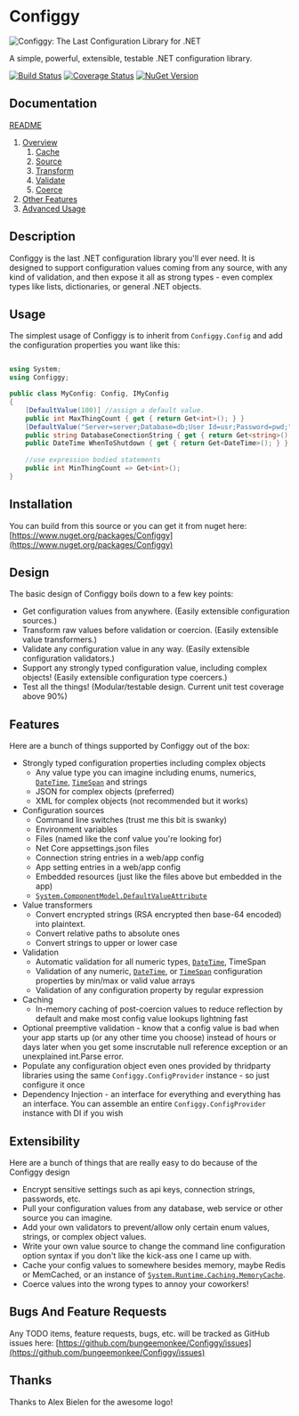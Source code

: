 # Configgy

![Configgy: The Last Configuration Library for .NET](https://raw.githubusercontent.com/bungeemonkee/Configgy/master/icon.png)

A simple, powerful, extensible, testable .NET configuration library.

[![Build Status](https://ci.appveyor.com/api/projects/status/64w2omp3rf0sa1hx?svg=true)](https://ci.appveyor.com/project/bungeemonkee/configgy) [![Coverage Status](https://coveralls.io/repos/github/bungeemonkee/Configgy/badge.svg?branch=master)](https://coveralls.io/github/bungeemonkee/Configgy?branch=master) [![NuGet Version](https://img.shields.io/nuget/v/Configgy.svg?maxAge=3600)](https://www.nuget.org/packages/Configgy)

## Documentation

[README](README.md)

1. [Overview](Documentation/1-Overview.md)
    1. [Cache](Documentation/Pipeline/1-Cache.md)
    2. [Source](Documentation/Pipeline/2-Source.md)
    3. [Transform](Documentation/Pipeline/3-Transform.md)
    4. [Validate](Documentation/Pipeline/4-Validate.md)
    5. [Coerce](Documentation/Pipeline/5-Coerce.md)
2. [Other Features](Documentation/2-Other.md)
3. [Advanced Usage](Documentation/3-Advanced.md)


## Description

Configgy is the last .NET configuration library you'll ever need. It is designed to support configuration values coming from any source, with any kind of validation, and then expose it all as strong types - even complex types like lists, dictionaries, or general .NET objects.

## Usage

The simplest usage of Configgy is to inherit from `Configgy.Config` and add the configuration properties you want like this:

```csharp

using System;
using Configgy;

public class MyConfig: Config, IMyConfig
{   
    [DefaultValue(100)] //assign a default value.
    public int MaxThingCount { get { return Get<int>(); } }
    [DefaultValue("Server=server;Database=db;User Id=usr;Password=pwd;")] //assign a default value.
    public string DatabaseConectionString { get { return Get<string>(); } }        
    public DateTime WhenToShutdown { get { return Get<DateTime>(); } }
    
    //use expression bodied statements
    public int MinThingCount => Get<int>();
}

```

## Installation

You can build from this source or you can get it from nuget here: [https://www.nuget.org/packages/Configgy](https://www.nuget.org/packages/Configgy)

## Design

The basic design of Configgy boils down to a few key points:

* Get configuration values from anywhere. (Easily extensible configuration sources.)
* Transform raw values before validation or coercion. (Easily extensible value transformers.)
* Validate any configuration value in any way. (Easily extensible configuration validators.)
* Support any strongly typed configuration value, including complex objects! (Easily extensible configuration type coercers.)
* Test all the things! (Modular/testable design. Current unit test coverage above 90%)

## Features

Here are a bunch of things supported by Configgy out of the box:

* Strongly typed configuration properties including complex objects
    * Any value type you can imagine including enums, numerics, [`DateTime`](https://msdn.microsoft.com/en-us/library/system.datetime(v=vs.110).aspx), [`TimeSpan`](https://msdn.microsoft.com/en-us/library/system.timespan(v=vs.110).aspx) and strings
    * JSON for complex objects (preferred)
    * XML for complex objects (not recommended but it works)
* Configuration sources
    * Command line switches (trust me this bit is swanky)
    * Environment variables
    * Files (named like the conf value you're looking for)
    * Net Core appsettings.json files
    * Connection string entries in a web/app config
    * App setting entries in a web/app config
    * Embedded resources (just like the files above but embedded in the app)
    * [`System.ComponentModel.DefaultValueAttribute`](https://msdn.microsoft.com/en-us/library/system.componentmodel.defaultvalueattribute(v=vs.110).aspx)
* Value transformers
    * Convert encrypted strings (RSA encrypted then base-64 encoded) into plaintext.
    * Convert relative paths to absolute ones
    * Convert strings to upper or lower case
* Validation
    * Automatic validation for all numeric types, [`DateTime`](https://msdn.microsoft.com/en-us/library/system.datetime(v=vs.110).aspx), TimeSpan
    * Validation of any numeric, [`DateTime`](https://msdn.microsoft.com/en-us/library/system.datetime(v=vs.110).aspx), or [`TimeSpan`](https://msdn.microsoft.com/en-us/library/system.timespan(v=vs.110).aspx) configuration properties by min/max or valid value arrays
    * Validation of any configuration property by regular expression
* Caching
    * In-memory caching of post-coercion values to reduce reflection by default and make most config value lookups lightning fast
* Optional preemptive validation - know that a config value is bad when your app starts up (or any other time you choose) instead of hours or days later when you get some inscrutable null reference exception or an unexplained int.Parse error.
* Populate any configuration object even ones provided by thridparty libraries using the same `Configgy.ConfigProvider` instance - so just configure it once
* Dependency Injection - an interface for everything and everything has an interface. You can assemble an entire `Configgy.ConfigProvider` instance with DI if you wish

## Extensibility

Here are a bunch of things that are really easy to do because of the Configgy design

* Encrypt sensitive settings such as api keys, connection strings, passwords, etc.
* Pull your configuration values from any database, web service or other source you can imagine.
* Add your own validators to prevent/allow only certain enum values, strings, or complex object values.
* Write your own value source to change the command line configuration option syntax if you don't like the kick-ass one I came up with.
* Cache your config values to somewhere besides memory, maybe Redis or MemCached, or an instance of [`System.Runtime.Caching.MemoryCache`](https://msdn.microsoft.com/en-us/library/system.runtime.caching.memorycache(v=vs.110).aspx).
* Coerce values into the wrong types to annoy your coworkers!

## Bugs And Feature Requests

Any TODO items, feature requests, bugs, etc. will be tracked as GitHub issues here:
[https://github.com/bungeemonkee/Configgy/issues](https://github.com/bungeemonkee/Configgy/issues)

## Thanks

Thanks to Alex Bielen for the awesome logo!
